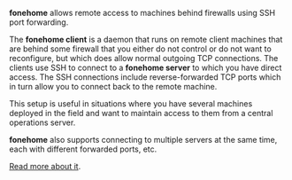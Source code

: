 **fonehome** allows remote access to machines behind firewalls using SSH port forwarding.

The **fonehome client** is a daemon that runs on remote client machines that are behind some firewall that you either do not control or do not want to reconfigure, but which does allow normal outgoing TCP connections. The clients use SSH to connect to a **fonehome server** to which you have direct access. The SSH connections include reverse-forwarded TCP ports which in turn allow you to connect back to the remote machine.

This setup is useful in situations where you have several machines deployed in the field and want to maintain access to them from a central operations server.

**fonehome** also supports connecting to multiple servers at the same time, each with different forwarded ports, etc.

[Read more about it](https://github.com/archiecobbs/fonehome/wiki/Setup).
